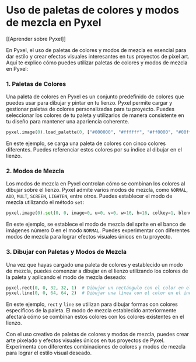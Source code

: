# Uso de paletas de colores y modos de mezcla en Pyxel

[[Aprender sobre Pyxel]]

En Pyxel, el uso de paletas de colores y modos de mezcla es esencial para dar estilo y crear efectos visuales interesantes en tus proyectos de pixel art. Aquí te explico cómo puedes utilizar paletas de colores y modos de mezcla en Pyxel:

### 1. Paletas de Colores

Una paleta de colores en Pyxel es un conjunto predefinido de colores que puedes usar para dibujar y pintar en tu lienzo. Pyxel permite cargar y gestionar paletas de colores personalizadas para tu proyecto. Puedes seleccionar los colores de tu paleta y utilizarlos de manera consistente en tu diseño para mantener una apariencia coherente.

```python
pyxel.image(0).load_palette(0, ["#000000", "#ffffff", "#ff0000", "#00ff00", "#0000ff"])  # Cargar una paleta de colores
```

En este ejemplo, se carga una paleta de colores con cinco colores diferentes. Puedes referenciar estos colores por su índice al dibujar en el lienzo.

### 2. Modos de Mezcla

Los modos de mezcla en Pyxel controlan cómo se combinan los colores al dibujar sobre el lienzo. Pyxel admite varios modos de mezcla, como `NORMAL`, `ADD`, `MULT`, `SCREEN`, `LIGHTEN`, entre otros. Puedes establecer el modo de mezcla utilizando el método `set`:

```python
pyxel.image(0).set(0, 0, image=0, u=0, v=0, w=16, h=16, colkey=1, blend=0)  # Establecer el modo de mezcla
```

En este ejemplo, se establece el modo de mezcla del sprite en el banco de imágenes número 0 en el modo `NORMAL`. Puedes experimentar con diferentes modos de mezcla para lograr efectos visuales únicos en tu proyecto.

### 3. Dibujar con Paletas y Modos de Mezcla

Una vez que hayas cargado una paleta de colores y establecido un modo de mezcla, puedes comenzar a dibujar en el lienzo utilizando los colores de la paleta y aplicando el modo de mezcla deseado:

```python
pyxel.rect(0, 0, 32, 32, 1)  # Dibujar un rectángulo con el color en el índice 1 de la paleta
pyxel.line(0, 0, 64, 64, 2)  # Dibujar una línea con el color en el índice 2 de la paleta
```

En este ejemplo, `rect` y `line` se utilizan para dibujar formas con colores específicos de la paleta. El modo de mezcla establecido anteriormente afectará cómo se combinan estos colores con los colores existentes en el lienzo.

Con el uso creativo de paletas de colores y modos de mezcla, puedes crear arte pixelado y efectos visuales únicos en tus proyectos de Pyxel. Experimenta con diferentes combinaciones de colores y modos de mezcla para lograr el estilo visual deseado.